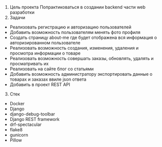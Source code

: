 1. Цель проекта
        Попрактиковаться в создании backend части web разработки
2. Задачи
- Реализовать регистрацию и авторизацию пользователей
- Добавить возможность пользователям менять фото профиля
- Создать страницу about-me где будет отображена вся информация о авторизированном пользователе
- Реализовать возможность создания, изменения, удаления и просмотра информации о товаре
- Реализовать возможность совершать заказы, обновлять, удалять и просматривать их
- Реализовать на сайте блог со статьями
- Добавить возможность администратору экспортировать данные о товарах и заказах ввиле json ответа
- Добавить в проект REST API

3. Стек
- Docker
- Django
- django-debug-toolbar
- Django REST framework
- drf-spectacular
- flake8
- gunicorn
- Pillow